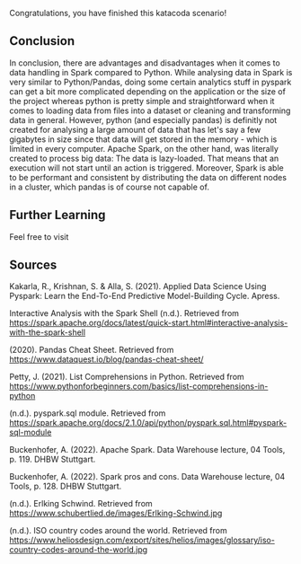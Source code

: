 
Congratulations, you have finished this katacoda scenario!

## Conclusion

In conclusion, there are advantages and disadvantages when it comes to data handling in Spark compared to Python. While analysing data in Spark is very similar to Python/Pandas, doing some certain analytics stuff in pyspark can get a bit more complicated depending on the application or the size of the project whereas python is pretty simple and straightforward when it comes to loading data from files into a dataset or cleaning and transforming data in general. However, python (and especially pandas) is definitly not created for analysing a large amount of data that has let's say a few gigabytes in size since that data will get stored in the memory - which is limited in every computer. Apache Spark, on the other hand, was literally created to process big data: The data is lazy-loaded. That means that an execution will not start until an action is triggered. Moreover, Spark is able to be performant and consistent by distributing the data on different nodes in a cluster, which pandas is of course not capable of. 

## Further Learning

Feel free to visit 

## Sources

Kakarla, R., Krishnan, S. & Alla, S. (2021). Applied Data Science Using Pyspark: Learn the End-To-End Predictive Model-Building Cycle. Apress.

Interactive Analysis with the Spark Shell (n.d.). Retrieved from https://spark.apache.org/docs/latest/quick-start.html#interactive-analysis-with-the-spark-shell

(2020). Pandas Cheat Sheet. Retrieved from https://www.dataquest.io/blog/pandas-cheat-sheet/

Petty, J. (2021). List Comprehensions in Python. Retrieved from https://www.pythonforbeginners.com/basics/list-comprehensions-in-python

(n.d.). pyspark.sql module. Retrieved from https://spark.apache.org/docs/2.1.0/api/python/pyspark.sql.html#pyspark-sql-module


Buckenhofer, A. (2022). Apache Spark. Data Warehouse lecture, 04 Tools, p. 119. DHBW Stuttgart.

Buckenhofer, A. (2022). Spark pros and cons. Data Warehouse lecture, 04 Tools, p. 128. DHBW Stuttgart.

(n.d.). Erlking Schwind. Retrieved from https://www.schubertlied.de/images/Erlking-Schwind.jpg

(n.d.). ISO country codes around the world. Retrieved from https://www.heliosdesign.com/export/sites/helios/images/glossary/iso-country-codes-around-the-world.jpg
